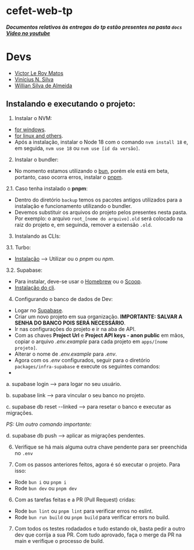 # cefet-web-tp
***Documentos relativos às entregas do tp estão presentes na pasta `docs`***
***[Video no youtube](https://youtu.be/yaFG2X8u6Hw)***

# Devs
* [Victor Le Roy Matos](https://github.com/vmleroy)
* [Vinícius N. Silva](https://github.com/vnszero)
* [Willian Silva de Almeida](https://github.com/willhss1)

## Instalando e executando o projeto:
1. Instalar o NVM: 
* [for windows](https://github.com/coreybutler/nvm-windows).
* [for linux and others](https://github.com/nvm-sh/nvm).
* Após a instalação, instalar o Node 18 com o comando `nvm install 18` e, em seguida, `nvm use 18` ou `nvm use [id da versão]`.

2. Instalar o bundler:
* No momento estamos utilizando o [bun](https://bun.sh/), porém ele está em beta, portanto, caso ocorra erros, instalar o [pnpm](https://pnpm.io/pt/).

2.1. Caso tenha instalado o **pnpm**:
* Dentro do diretório `backup` temos os pacotes antigos utilizados para a instalação e funcionamento utilizando o bundler.
* Devemos substituir os arquivos do projeto pelos presentes nesta pasta. Por exemplo: o arquivo `root_[nome do arquivo].old` será colocado na raiz do projeto e, em seguinda, remover a extensão `.old`.

3. Instalando as CLIs:

3.1. Turbo:
* [Instalação](https://turbo.build/repo/docs/installing) --> Utilizar ou o *pnpm* ou *npm*.

3.2. Supabase:
* Para instalar, deve-se usar o [Homebrew](https://brew.sh/) ou o [Scoop](https://scoop.sh/).
* [Instalação do cli](https://supabase.com/docs/guides/cli/getting-started).

4. Configurando o banco de dados de Dev:
* Logar no [Supabase](https://supabase.com/).
* Criar um novo projeto em sua organização. **IMPORTANTE: SALVAR A SENHA DO BANCO POIS SERÁ NECESSÁRIO**.
* Ir nas configurações do projeto e ir na aba de API.
* Com as chaves **Project Url** e **Project API keys - anon public** em mãos, copiar o arquivo *.env.example* para cada projeto em `apps/[nome projeto]`.
* Alterar o nome de *.env.example* para *.env*.
* Agora com os *.env* configurados, seguir para o diretório `packages/infra-supabase` e execute os seguintes comandos:
* 
a. supabase login --> para logar no seu usuário.

b. supabase link --> para vincular o seu banco no projeto.

c. supabase db reset --linked --> para resetar o banco e executar as migrações.

*PS: Um outro comando importante:*

d. supabase db push --> aplicar as migrações pendentes.

6. Verifique se há mais alguma outra chave pendente para ser preenchida no `.env`

5. Com os passos anteriores feitos, agora é só executar o projeto. Para isso:
* Rode `bun i` ou `pnpm i`
* Rode `bun dev` ou `pnpm dev`

6. Com as tarefas feitas e a PR (Pull Request) cridas:
* Rode `bun lint` ou `pnpm lint` para verificar erros no eslint.
* Rode `bun run build` ou `pnpm build` para verificar errors no build.

7. Com todos os testes rodadados e tudo estando ok, basta pedir a outro dev que corrija a sua PR. Com tudo aprovado, faça o merge da PR na main e verifique o processo de build.

